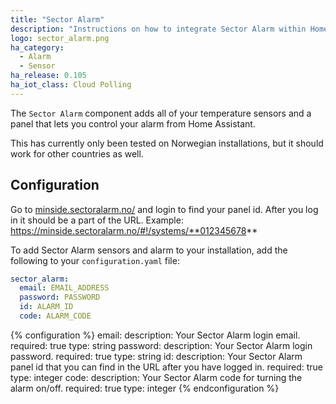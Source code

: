 ```yaml
---
title: "Sector Alarm"
description: "Instructions on how to integrate Sector Alarm within Home Assistant."
logo: sector_alarm.png
ha_category:
  - Alarm
  - Sensor
ha_release: 0.105
ha_iot_class: Cloud Polling
---
```


The `Sector Alarm` component adds all of your temperature sensors and a panel that lets you control your alarm from Home Assistant.

This has currently only been tested on Norwegian installations, but it should work for other countries as well.

## Configuration

Go to [minside.sectoralarm.no/](https://minside.sectoralarm.no/) and login to find your panel id. After you log in it should be a part of the URL. Example: https://minside.sectoralarm.no/#!/systems/**012345678**

To add Sector Alarm sensors and alarm to your installation, add the following to your `configuration.yaml` file:

```yaml
sector_alarm:
  email: EMAIL_ADDRESS
  password: PASSWORD
  id: ALARM_ID
  code: ALARM_CODE
```

{% configuration %}
email:
  description: Your Sector Alarm login email.
  required: true
  type: string
password:
  description: Your Sector Alarm login password.
  required: true
  type: string
id:
  description: Your Sector Alarm panel id that you can find in the URL after you have logged in.
  required: true
  type: integer
code:
  description: Your Sector Alarm code for turning the alarm on/off.
  required: true
  type: integer
{% endconfiguration %}
